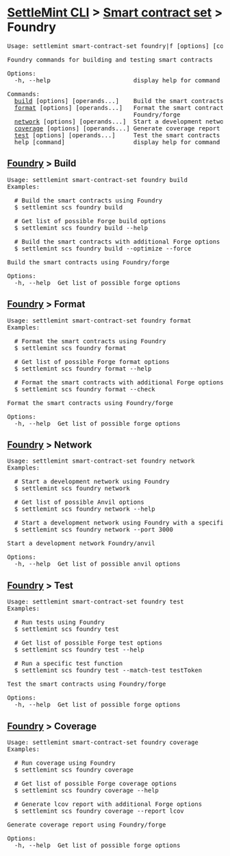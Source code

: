 <h1 id="home"><a href="../../settlemint.md">SettleMint CLI</a> > <a href="../smart-contract-set.md">Smart contract set</a> > Foundry</h1>

<pre>Usage: settlemint smart-contract-set foundry|f [options] [command]

Foundry commands for building and testing smart contracts

Options:
  -h, --help                       display help for command

Commands:
  <a href="#foundry-build">build</a> [options] [operands...]    Build the smart contracts using Foundry/forge
  <a href="#foundry-format">format</a> [options] [operands...]   Format the smart contracts using
                                   Foundry/forge
  <a href="#foundry-network">network</a> [options] [operands...]  Start a development network Foundry/anvil
  <a href="#foundry-coverage">coverage</a> [options] [operands...] Generate coverage report using Foundry/forge
  <a href="#foundry-test">test</a> [options] [operands...]     Test the smart contracts using Foundry/forge
  help [command]                   display help for command
</pre>

<h2 id="foundry-build"><a href="#home">Foundry</a> > Build</h2>

<pre>Usage: settlemint smart-contract-set foundry build 
Examples:

  # Build the smart contracts using Foundry
  $ settlemint scs foundry build

  # Get list of possible Forge build options
  $ settlemint scs foundry build --help

  # Build the smart contracts with additional Forge options
  $ settlemint scs foundry build --optimize --force

Build the smart contracts using Foundry/forge

Options:
  -h, --help  Get list of possible forge options
</pre>

<h2 id="foundry-format"><a href="#home">Foundry</a> > Format</h2>

<pre>Usage: settlemint smart-contract-set foundry format 
Examples:

  # Format the smart contracts using Foundry
  $ settlemint scs foundry format

  # Get list of possible Forge format options
  $ settlemint scs foundry format --help

  # Format the smart contracts with additional Forge options
  $ settlemint scs foundry format --check

Format the smart contracts using Foundry/forge

Options:
  -h, --help  Get list of possible forge options
</pre>

<h2 id="foundry-network"><a href="#home">Foundry</a> > Network</h2>

<pre>Usage: settlemint smart-contract-set foundry network 
Examples:

  # Start a development network using Foundry
  $ settlemint scs foundry network

  # Get list of possible Anvil options
  $ settlemint scs foundry network --help

  # Start a development network using Foundry with a specific port
  $ settlemint scs foundry network --port 3000

Start a development network Foundry/anvil

Options:
  -h, --help  Get list of possible anvil options
</pre>

<h2 id="foundry-test"><a href="#home">Foundry</a> > Test</h2>

<pre>Usage: settlemint smart-contract-set foundry test 
Examples:

  # Run tests using Foundry
  $ settlemint scs foundry test

  # Get list of possible Forge test options
  $ settlemint scs foundry test --help

  # Run a specific test function
  $ settlemint scs foundry test --match-test testToken

Test the smart contracts using Foundry/forge

Options:
  -h, --help  Get list of possible forge options
</pre>

<h2 id="foundry-coverage"><a href="#home">Foundry</a> > Coverage</h2>

<pre>Usage: settlemint smart-contract-set foundry coverage 
Examples:

  # Run coverage using Foundry
  $ settlemint scs foundry coverage

  # Get list of possible Forge coverage options
  $ settlemint scs foundry coverage --help

  # Generate lcov report with additional Forge options
  $ settlemint scs foundry coverage --report lcov

Generate coverage report using Foundry/forge

Options:
  -h, --help  Get list of possible forge options
</pre>

